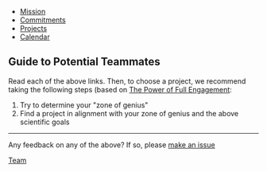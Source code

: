 


- [Mission](mission.md)
- [Commitments](commitments.md)
- [Projects](projects.md)
- [Calendar](https://calendar.google.com/calendar/embed?src=afr9t36kknt629jh4omun20n90%40group.calendar.google.com&ctz=America/New_York)



## Guide to Potential Teammates

Read each of the above links. Then, to choose a project, we recommend taking the following steps (based on [The Power of Full Engagement](https://www.amazon.com/dp/B000FC0SWS/ref=dp-kindle-redirect?_encoding=UTF8&btkr=1):

1. Try to determine your "zone of genius"
2. Find a project in alignment with your zone of genius and the above scientific goals

----


Any feedback on any of the above? If so, please [make an issue](https://github.com/neurodata/weekly-experiments/issues)

[Team](https://docs.google.com/spreadsheets/d/1yObTnCDi2AChcRpoNP0PRfOcyqCqG3uQnZKlwsmxfLk/edit#gid=1398268110)
